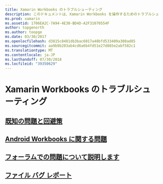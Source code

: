 ```yaml
---
title: Xamarin Workbooks のトラブルシューティング
description: このドキュメントは、Xamarin Workbooks を操作するためのトラブルシューティングの情報を提供するさまざまなガイドにリンクしています。 リンクされたコンテンツは、一般的な既知の問題、Android の workbooks に関する問題について説明し、サポートに関連するリソースを提供します。
ms.prod: xamarin
ms.assetid: 1706EA2C-7A94-4E30-BD4D-A2F31070554F
author: topgenorth
ms.author: toopge
ms.date: 03/30/2017
ms.openlocfilehash: d3815c8481db3bac6017a48bfd533409a308ad85
ms.sourcegitcommit: aa9b9b203ab4cd6a6b4fd51e27d865e2abf582c1
ms.translationtype: MT
ms.contentlocale: ja-JP
ms.lasthandoff: 07/30/2018
ms.locfileid: "39350629"
---
```

# <a name="troubleshooting-xamarin-workbooks"></a>Xamarin Workbooks のトラブルシューティング

## <a name="general-known-issues--workaroundsgeneralmd"></a>[既知の問題と回避策](general.md)

## <a name="issues-with-android-workbooksandroidmd"></a>[Android Workbooks に関する問題](android.md)

## <a name="discuss-issues-on-the-forumsforums"></a>[フォーラムでの問題について説明します][forums]

## <a name="file-a-bug-reporttoolsworkbooksinstallmdreporting-bugs"></a>[ファイル バグ レポート](~/tools/workbooks/install.md#reporting-bugs)

[forums]: https://forums.xamarin.com/categories/inspector
